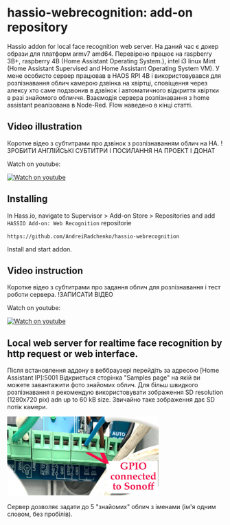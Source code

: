 # hassio-webrecognition: add-on repository
Hassio addon for local face recognition web server. На даний час є докер образи для платформ armv7 amd64. Перевірено працює на raspberry 3B+, raspberry 4B (Home Assistant Operating System.), intel i3 linux Mint (Home Assistant Supervised and Home Assistant Operating System VM). У мене особисто сервер працював в HAOS RPI 4B і використовувався для розпізнавання облич камерою дзвінка на хвіртці, сповіщення через алексу хто саме подзвонив в дзвінок і автоматичного відкриття хвіртки в разі знайомого обличчя. Взаємодія сервера розпізнавання з home assistant реалізована в Node-Red. Flow наведено в кінці статті.

## Video illustration

Коротке відео з субтитрами про дзвінок з розпізнаванням облич на НА. !ЗРОБИТИ АНГЛІЙСЬКІ СУБТИТРИ І ПОСИЛАННЯ НА ПРОЕКТ І ДОНАТ

Watch on youtube:

[![Watch on youtube](https://img.youtube.com/vi/LVS-DfC3EMw/0.jpg)](https://youtu.be/LVS-DfC3EMw)

## Installing
In Hass.io, navigate to Supervisor > Add-on Store > Repositories and add 
`HASSIO Add-on: Web Recognition` repositorie

    https://github.com/AndreiRadchenko/hassio-webrecognition
    
Install and start addon.    
  
## Video instruction

Коротке відео з субтитрами про задання облич для розпізнавання і тест роботи сервера. !ЗАПИСАТИ ВІДЕО

Watch on youtube:

[![Watch on youtube](https://img.youtube.com/vi/-kzQXVCUmVY/0.jpg)](https://youtu.be/-kzQXVCUmVY)

## Local web server for realtime face recognition by http request or web interface. 

Після встановлення аддону в веббраузері перейдіть за адресою [Home Assistant IP]:5001
Відкриється сторінка "Samples page" на якій ви можете завантажити фото знайомих облич. Для більш швидкого розпізнавання
я рекомендую використовувати зображення SD resolution (1280x720 pix) adn up to 60 kB size. Звичайно таке зображення дає SD потік камери.

<img src="https://github.com/AndreiRadchenko/ESPHome/blob/main/gate_cover/images/edinger-gpio.jpeg" width="70%"></img> 

Сервер дозволяє задати до 5 "знайомих" облич з іменами (ім'я одним словом, без пробілів). 



